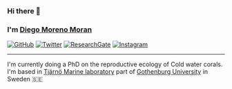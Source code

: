 ### Hi there 👋
### I'm [Diego Moreno Moran](https://github.com/ImDiegoMoreno)

[![GitHub](https://img.shields.io/badge/github-%23121011.svg?style=for-the-badge&logo=github&logoColor=white)](https://github.com/ImDiegoMoreno)
[![Twitter](https://img.shields.io/badge/Twitter-%231DA1F2.svg?style=for-the-badge&logo=Twitter&logoColor=white)](https://twitter.com/ImDiegoMoreno)
[![ResearchGate](https://img.shields.io/badge/ResearchGate-00CCBB?style=for-the-badge&logo=ResearchGate&logoColor=white)](https://www.researchgate.net/profile/Diego-Moreno-Moran)
[![Instagram](https://img.shields.io/badge/Instagram-%23E4405F.svg?style=for-the-badge&logo=Instagram&logoColor=white)](https://www.instagram.com/imdiegomoreno)

---

I'm currently doing a PhD on the reproductive ecology of Cold water corals. I'm based in [Tjärnö Marine laboratory](https://www.gu.se/en/tjarno) part of [Gothenburg University](https://www.gu.se/en/about/find-staff/diegomorenomoran) in Sweden :sweden: 

